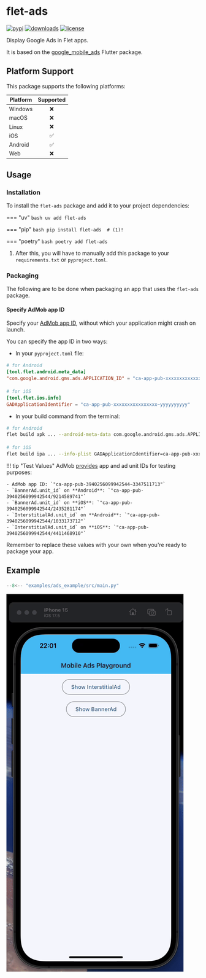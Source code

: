 # flet-ads

[![pypi](https://img.shields.io/pypi/v/flet-ads.svg)](https://pypi.python.org/pypi/flet-ads)
[![downloads](https://static.pepy.tech/badge/flet-ads/month)](https://pepy.tech/project/flet-ads)
[![license](https://img.shields.io/github/license/flet-dev/flet-ads.svg)](https://github.com/flet-dev/flet-ads/blob/main/LICENSE)

Display Google Ads in Flet apps.

It is based on the [google_mobile_ads](https://pub.dev/packages/google_mobile_ads) Flutter package.

## Platform Support

This package supports the following platforms:

| Platform | Supported |
|----------|:---------:|
| Windows  |     ❌     |
| macOS    |     ❌     |
| Linux    |     ❌     |
| iOS      |     ✅     |
| Android  |     ✅     |
| Web      |     ❌     |

## Usage

### Installation

To install the `flet-ads` package and add it to your project dependencies:

=== "uv"
    ```bash
    uv add flet-ads
    ```

=== "pip"
    ```bash
    pip install flet-ads  # (1)!
    ```

=== "poetry"
    ```bash
    poetry add flet-ads
    ```

1. After this, you will have to manually add this package to your `requirements.txt` or `pyproject.toml`.

### Packaging

The following are to be done when packaging an app that uses the `flet-ads` package.

#### Specify AdMob app ID

Specify your [AdMob app ID](https://support.google.com/admob/answer/7356431), without which your application might crash
on launch.

You can specify the app ID in two ways:

- In your `pyproject.toml` file:

```toml
# for Android
[tool.flet.android.meta_data]
"com.google.android.gms.ads.APPLICATION_ID" = "ca-app-pub-xxxxxxxxxxxxxxxx~yyyyyyyyyy"

# for iOS
[tool.flet.ios.info]
GADApplicationIdentifier = "ca-app-pub-xxxxxxxxxxxxxxxx~yyyyyyyyyy"
```

- In your build command from the terminal:

```bash
# for Android
flet build apk ... --android-meta-data com.google.android.gms.ads.APPLICATION_ID=ca-app-pub-xxxxxxxxxxxxxxxx~yyyyyyyyyy

# for iOS
flet build ipa ... --info-plist GADApplicationIdentifier=ca-app-pub-xxxxxxxxxxxxxxxx~yyyyyyyyyy
```


!!! tip "Test Values"
AdMob [provides](https://developers.google.com/admob/flutter/banner#always_test_with_test_ads) app and ad unit IDs for
testing purposes:

    - AdMob app ID: `"ca-app-pub-3940256099942544~3347511713"`
    - `BannerAd.unit_id` on **Android**: `"ca-app-pub-3940256099942544/9214589741"`
    - `BannerAd.unit_id` on **iOS**: `"ca-app-pub-3940256099942544/2435281174"`
    - `InterstitialAd.unit_id` on **Android**: `"ca-app-pub-3940256099942544/1033173712"`
    - `InterstitialAd.unit_id` on **iOS**: `"ca-app-pub-3940256099942544/4411468910"`

Remember to replace these values with your own when you're ready to package your app.

## Example

```python title="main.py"
--8<-- "examples/ads_example/src/main.py"
``` 

![Example](assets/ads-demo.gif)
